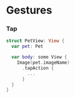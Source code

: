 # Gestures

### Tap

```swift
struct PetView: View {
  var pet: Pet

  var body: some View {
    Image(pet.imageName)
      .tapAction {
        ...
      }
  }
}
```

